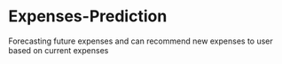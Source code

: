 # Expenses-Prediction
Forecasting future expenses and can recommend new expenses to user based on current expenses
